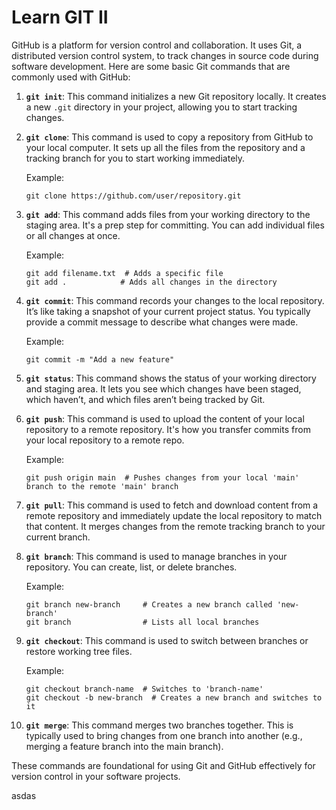 # Learn GIT II


GitHub is a platform for version control and collaboration. It uses Git, a distributed version control system, to track changes in source code during software development. Here are some basic Git commands that are commonly used with GitHub:

1. **`git init`**: This command initializes a new Git repository locally. It creates a new `.git` directory in your project, allowing you to start tracking changes.

2. **`git clone`**: This command is used to copy a repository from GitHub to your local computer. It sets up all the files from the repository and a tracking branch for you to start working immediately.

   Example:
   ```
   git clone https://github.com/user/repository.git
   ```

3. **`git add`**: This command adds files from your working directory to the staging area. It's a prep step for committing. You can add individual files or all changes at once.

   Example:
   ```
   git add filename.txt  # Adds a specific file
   git add .            # Adds all changes in the directory
   ```

4. **`git commit`**: This command records your changes to the local repository. It’s like taking a snapshot of your current project status. You typically provide a commit message to describe what changes were made.

   Example:
   ```
   git commit -m "Add a new feature"
   ```

5. **`git status`**: This command shows the status of your working directory and staging area. It lets you see which changes have been staged, which haven’t, and which files aren’t being tracked by Git.

6. **`git push`**: This command is used to upload the content of your local repository to a remote repository. It's how you transfer commits from your local repository to a remote repo.

   Example:
   ```
   git push origin main  # Pushes changes from your local 'main' branch to the remote 'main' branch
   ```

7. **`git pull`**: This command is used to fetch and download content from a remote repository and immediately update the local repository to match that content. It merges changes from the remote tracking branch to your current branch.

8. **`git branch`**: This command is used to manage branches in your repository. You can create, list, or delete branches.

   Example:
   ```
   git branch new-branch     # Creates a new branch called 'new-branch'
   git branch                # Lists all local branches
   ```

9. **`git checkout`**: This command is used to switch between branches or restore working tree files.

   Example:
   ```
   git checkout branch-name  # Switches to 'branch-name'
   git checkout -b new-branch  # Creates a new branch and switches to it
   ```

10. **`git merge`**: This command merges two branches together. This is typically used to bring changes from one branch into another (e.g., merging a feature branch into the main branch).

These commands are foundational for using Git and GitHub effectively for version control in your software projects.



asdas